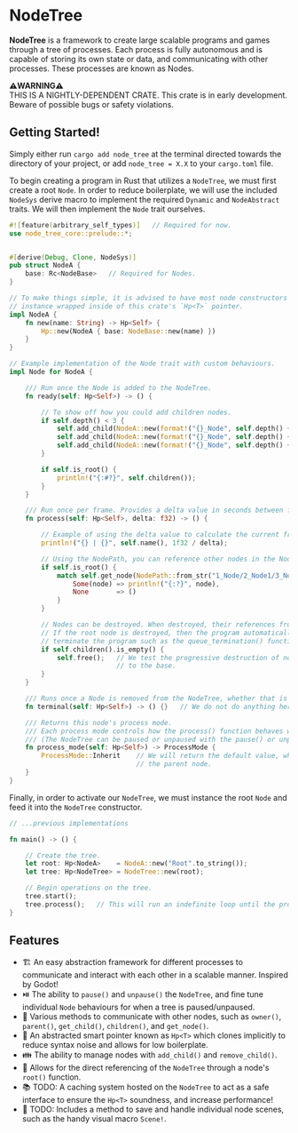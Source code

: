 # NodeTree
**NodeTree** is a framework to create large scalable programs and games through a tree of processes. Each process is fully autonomous and is capable of storing its own state or data, and communicating with other processes. These processes are known as Nodes.

**⚠️WARNING⚠️**<br>
THIS IS A NIGHTLY-DEPENDENT CRATE.
This crate is in early development. Beware of possible bugs or safety violations.

## Getting Started!
Simply either run `cargo add node_tree` at the terminal directed towards the directory of your project, or add `node_tree = X.X` to your `cargo.toml` file.

To begin creating a program in Rust that utilizes a `NodeTree`, we must first create a root `Node`. In order to reduce boilerplate, we will use the included `NodeSys` derive macro to implement the required `Dynamic` and `NodeAbstract` traits. We will then implement the `Node` trait ourselves.
```rust
#![feature(arbitrary_self_types)]   // Required for now.
use node_tree_core::prelude::*;


#[derive(Debug, Clone, NodeSys)]
pub struct NodeA {
    base: Rc<NodeBase>   // Required for Nodes.
}

// To make things simple, it is advised to have most node constructors return the node
// instance wrapped inside of this crate's `Hp<T>` pointer.
impl NodeA {
    fn new(name: String) -> Hp<Self> {
        Hp::new(NodeA { base: NodeBase::new(name) })
    }
}

// Example implementation of the Node trait with custom behaviours.
impl Node for NodeA {

    /// Run once the Node is added to the NodeTree.
    fn ready(self: Hp<Self>) -> () {

        // To show off how you could add children nodes.
        if self.depth() < 3 {
            self.add_child(NodeA::new(format!("{}_Node", self.depth() + 1)));
            self.add_child(NodeA::new(format!("{}_Node", self.depth() + 1)));
            self.add_child(NodeA::new(format!("{}_Node", self.depth() + 1)));
        }

        if self.is_root() {
            println!("{:#?}", self.children());
        }
    }

    /// Run once per frame. Provides a delta value in seconds between frames.
    fn process(self: Hp<Self>, delta: f32) -> () {

        // Example of using the delta value to calculate the current framerate.
        println!("{} | {}", self.name(), 1f32 / delta);

        // Using the NodePath, you can reference other nodes in the NodeTree from this node.
        if self.is_root() {
            match self.get_node(NodePath::from_str("1_Node/2_Node1/3_Node2")) {
                Some(node) => println!("{:?}", node),
                None       => ()
            }
        }

        // Nodes can be destroyed. When destroyed, their references from the NodeTree are cleaned up as well.
        // If the root node is destroyed, then the program automatically exits. (There are other ways to
        // terminate the program such as the queue_termination() function on the NodeTree instance).
        if self.children().is_empty() {
            self.free();   // We test the progressive destruction of nodes from the tip of the tree
                           // to the base.
        }
    }

    /// Runs once a Node is removed from the NodeTree, whether that is from the program itself terminating or not.
    fn terminal(self: Hp<Self>) -> () {}   // We do not do anything here for this example.

    /// Returns this node's process mode.
    /// Each process mode controls how the process() function behaves when the NodeTree is paused or not.
    /// (The NodeTree can be paused or unpaused with the pause() or unpause() functions respectively.)
    fn process_mode(self: Hp<Self>) -> ProcessMode {
        ProcessMode::Inherit    // We will return the default value, which inherits the behaviour from
                                // the parent node.
    }
}
```

Finally, in order to activate our `NodeTree`, we must instance the root `Node` and feed it into the `NodeTree` constructor.
```rust
// ...previous implementations

fn main() -> () {

    // Create the tree.
    let root: Hp<NodeA>    = NodeA::new("Root".to_string());
    let tree: Hp<NodeTree> = NodeTree::new(root);

    // Begin operations on the tree.
    tree.start();
    tree.process();   // This will run an indefinite loop until the program exits.
}
```

## Features
- 🏗️ An easy abstraction framework for different processes to communicate and interact with each other in a scalable manner. Inspired by Godot!
- ⏯️ The ability to `pause()` and `unpause()` the `NodeTree`, and fine tune individual `Node` behaviours for when a tree is paused/unpaused.
- 📡 Various methods to communicate with other nodes, such as `owner()`, `parent()`, `get_child()`, `children()`, and `get_node()`.
- 🔗 An abstracted smart pointer known as `Hp<T>` which clones implicitly to reduce syntax noise and allows for low boilerplate.
- 👪 The ability to manage nodes with `add_child()` and `remove_child()`.
- 🌲 Allows for the direct referencing of the `NodeTree` through a node's `root()` function.
- 📚 TODO: A caching system hosted on the `NodeTree` to act as a safe interface to ensure the `Hp<T>` soundness, and increase performance!
- 📜 TODO: Includes a method to save and handle individual node scenes, such as the handy visual macro `Scene!`.
